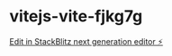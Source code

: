 # vitejs-vite-fjkg7g

[Edit in StackBlitz next generation editor ⚡️](https://stackblitz.com/~/github.com/FrozenPandaz/vitejs-vite-fjkg7g)